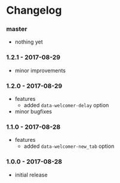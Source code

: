 # Changelog

### master

* nothing yet

### 1.2.1 - 2017-08-29

* minor improvements

### 1.2.0 - 2017-08-29

* features
    * added `data-welcomer-delay` option
* minor bugfixes

### 1.1.0 - 2017-08-28

* features
    * added `data-welcomer-new_tab` option

### 1.0.0 - 2017-08-28

* initial release
